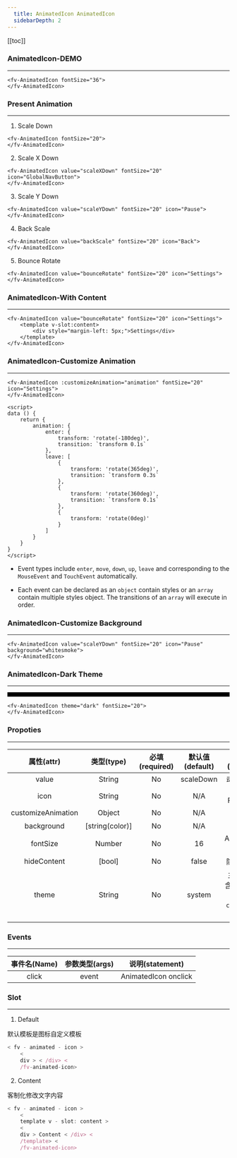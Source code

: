 ```yaml
---
  title: AnimatedIcon AnimatedIcon
  sidebarDepth: 2
---
```

  
[[toc]]

### AnimatedIcon-DEMO
---

<script>
export default {

    data () {
        return {
            animation: {
                enter: {
                    transform: 'rotate(-180deg)',
                    transition: `transform 0.1s`

                },
                leave: [
                    {
                        transform: 'rotate(365deg)',
                        transition: `transform 0.3s`

                    },
                    {
                        transform: 'rotate(360deg)',
                        transition: `transform 0.1s`

                    },
                    {
                        transform: 'rotate(0deg)'
                    }
                ]
            }
        }
    }

}
</script>

<ClientOnly>
<fv-AnimatedIcon fontSize="36">
</fv-AnimatedIcon>
</ClientOnly>

```vue
<fv-AnimatedIcon fontSize="36">
</fv-AnimatedIcon>
```

### Present Animation

---

1. Scale Down
<ClientOnly>
<fv-AnimatedIcon fontSize="20">
</fv-AnimatedIcon>
</ClientOnly>

```vue
<fv-AnimatedIcon fontSize="20">
</fv-AnimatedIcon>
```

2. Scale X Down
<ClientOnly>
<fv-AnimatedIcon value="scaleXDown" fontSize="20" icon="GlobalNavButton">
</fv-AnimatedIcon>
</ClientOnly>

```vue
<fv-AnimatedIcon value="scaleXDown" fontSize="20" icon="GlobalNavButton">
</fv-AnimatedIcon>
```

3. Scale Y Down
<ClientOnly>
<fv-AnimatedIcon value="scaleYDown" fontSize="20" icon="Pause">
</fv-AnimatedIcon>
</ClientOnly>

```vue
<fv-AnimatedIcon value="scaleYDown" fontSize="20" icon="Pause">
</fv-AnimatedIcon>
```

4. Back Scale
<ClientOnly>
<fv-AnimatedIcon value="backScale" fontSize="20" icon="Back">
</fv-AnimatedIcon>
</ClientOnly>

```vue
<fv-AnimatedIcon value="backScale" fontSize="20" icon="Back">
</fv-AnimatedIcon>
```

5. Bounce Rotate
<ClientOnly>
<fv-AnimatedIcon value="bounceRotate" fontSize="20" icon="Settings">
</fv-AnimatedIcon>
</ClientOnly>

```vue
<fv-AnimatedIcon value="bounceRotate" fontSize="20" icon="Settings">
</fv-AnimatedIcon>
```

### AnimatedIcon-With Content

---

<div>
<ClientOnly>
<fv-AnimatedIcon value="bounceRotate" fontSize="20" icon="Settings">
<template v-slot:content>
<div style="margin-left: 15px;">Settings</div>
</template>
</fv-AnimatedIcon>
</ClientOnly>
</div>

```vue
<fv-AnimatedIcon value="bounceRotate" fontSize="20" icon="Settings">
    <template v-slot:content>
        <div style="margin-left: 5px;">Settings</div>
    </template>
</fv-AnimatedIcon>
```

### AnimatedIcon-Customize Animation

---

<div>
<ClientOnly>
<fv-AnimatedIcon :customizeAnimation="animation" fontSize="20" icon="Settings">
</fv-AnimatedIcon>
</ClientOnly>
</div>

```vue
<fv-AnimatedIcon :customizeAnimation="animation" fontSize="20" icon="Settings">
</fv-AnimatedIcon>

<script>
data () {
    return {
        animation: {
            enter: {
                transform: 'rotate(-180deg)',
                transition: `transform 0.1s`
            },
            leave: [
                {
                    transform: 'rotate(365deg)',
                    transition: `transform 0.3s`
                },
                {
                    transform: 'rotate(360deg)',
                    transition: `transform 0.1s`
                },
                {
                    transform: 'rotate(0deg)'
                }
            ]
        }
    }
}
</script>
```

* Event types include `enter`,  `move`,  `down`,  `up`,  `leave` and corresponding to the `MouseEvent` and `TouchEvent` automatically.

* Each event can be declared as an `object` contain styles or an `array` contain multiple styles object. The transitions of an `array` will execute in order.

### AnimatedIcon-Customize Background

---

<ClientOnly>
<fv-AnimatedIcon value="scaleYDown" fontSize="20" icon="Pause" background="whitesmoke">
</fv-AnimatedIcon>
</ClientOnly>

```vue
<fv-AnimatedIcon value="scaleYDown" fontSize="20" icon="Pause" background="whitesmoke">
</fv-AnimatedIcon>
```

### AnimatedIcon-Dark Theme

---

<div style="padding: 5px; background: black; ">
<ClientOnly>
<fv-AnimatedIcon theme="dark" fontSize="20">
</fv-AnimatedIcon>
</ClientOnly>
</div>

```vue
<fv-AnimatedIcon theme="dark" fontSize="20">
</fv-AnimatedIcon>
```

### Propoties

---
|     属性(attr)     |             类型(type)             | 必填(required) | 默认值(default) |    说明(statement)    |
|:------------------:|:----------------------------------:|:--------------:|:---------------:|:---------------------:|
|       value        |              String              |       No       |    scaleDown    |     动画预设名称      |
|        icon        |              String              |       No       |       N/A       | Icon with Fabric-Icon |
| customizeAnimation |              Object              |       No       |       N/A       |      自定义动画       |
|     background     |          [string(color)]           |       No       |       N/A       |        背景色         |
|      fontSize      |              Number              |       No       |       16        | AnimatedIcon 字体大小 |
|    hideContent     |               [bool]               |       No       |      false      |     隐藏文本内容      |
|     theme     | String |       No       |     system      |       主题样式, 包含`light`, `dark`, `system`, `custom`几种样式              |

### Events

---
| 事件名(Name) | 参数类型(args) |   说明(statement)    |
|:------------:|:--------------:|:--------------------:|
|    click     |     event      | AnimatedIcon onclick |

### Slot

---
1. Default

默认模板是图标自定义模板

```javascript
< fv - animated - icon >
    <
    div > < /div> <
    /fv-animated-icon>
```

2. Content

客制化修改文字内容

```javascript
< fv - animated - icon >
    <
    template v - slot: content >
    <
    div > Content < /div> <
    /template> <
    /fv-animated-icon>
```
